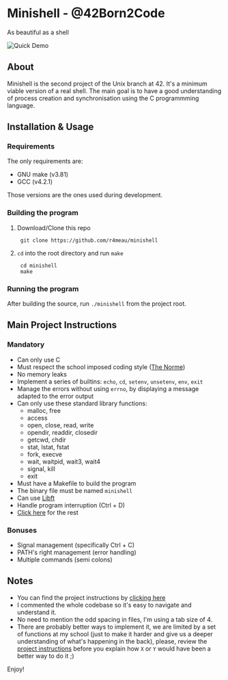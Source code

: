 # Minishell - @42Born2Code

As beautiful as a shell

![Quick Demo][quick-demo]

## About

Minishell is the second project of the Unix branch at 42.
It's a minimum viable version of a real shell.
The main goal is to have a good understanding of process creation and
synchronisation using the C programmming language.

## Installation & Usage

### Requirements
The only requirements are:
- GNU make (v3.81)
- GCC (v4.2.1)

Those versions are the ones used during development.

### Building the program

1. Download/Clone this repo

        git clone https://github.com/r4meau/minishell
2. `cd` into the root directory and run `make`

        cd minishell
        make

### Running the program

After building the source, run `./minishell` from the project root.

## Main Project Instructions

### Mandatory

- Can only use C
- Must respect the school imposed coding style ([The Norme][norme-pdf])
- No memory leaks
- Implement a series of builtins: `echo`, `cd`, `setenv`, `unsetenv`, `env`, `exit`
- Manage the errors without using `errno`, by displaying a message adapted
to the error output
- Can only use these standard library functions:
    - malloc, free
    - access
    - open, close, read, write
    - opendir, readdir, closedir
    - getcwd, chdir
    - stat, lstat, fstat
    - fork, execve
    - wait, waitpid, wait3, wait4
    - signal, kill
    - exit
- Must have a Makefile to build the program
- The binary file must be named `minishell`
- Can use [Libft][libft-url]
- Handle program interruption (Ctrl + D)
- [Click here][1] for the rest

### Bonuses

- Signal management (specifically Ctrl + C)
- PATH's right management (error handling)
- Multiple commands (semi colons)


## Notes

- You can find the project instructions by [clicking here][1]
- I commented the whole codebase so it's easy to navigate and understand it.
- No need to mention the odd spacing in files, I'm using a tab size of 4.
- There are probably better ways to implement it, we are limited by a set of functions at my school (just to make it harder and give us a deeper understanding of what's happening in the back), please, review the [project instructions][1] before you explain how `X` or `Y` would have been a better way to do it ;)

Enjoy!

[1]: https://github.com/R4meau/minishell/blob/master/minishell.en.pdf
[quick-demo]: https://raw.githubusercontent.com/R4meau/minishell/master/minishell-quick-demo.gif?token=ADzLiR-sTesle5g6_4CQnHz4RFe69TgDks5ZK6oGwA%3D%3D
[libft-url]: https://github.com/R4meau/libft
[norme-pdf]: https://github.com/R4meau/minishell/blob/master/norme.en.pdf